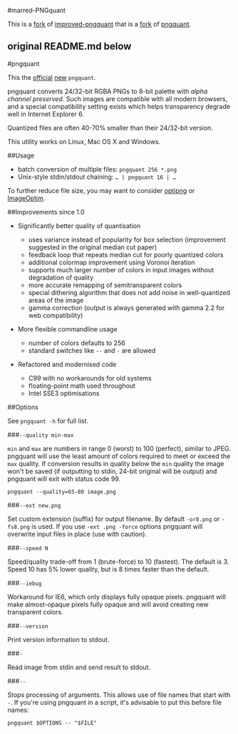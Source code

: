 #marred-PNGquant

This is a [fork](https://github.com/beru/marred-pngquant) of [improved-pngquant](https://github.com/pornel/improved-pngquant) that is a [fork](http://pornel.net/pngquant) of [pngquant](http://www.libpng.org/pub/png/apps/pngquant.html).

original README.md below
------------------

#pngquant

This the [official](http://www.libpng.org/pub/png/apps/pngquant.html) [new](http://pngquant.org) `pngquant`.

pngquant converts 24/32-bit RGBA PNGs to 8-bit palette with *alpha channel preserved*. Such images are compatible with all modern browsers, and a special compatibility setting exists which helps transparency degrade well in Internet Explorer 6.

Quantized files are often 40-70% smaller than their 24/32-bit version.

This utility works on Linux, Mac OS X and Windows.

##Usage

- batch conversion of multiple files: `pngquant 256 *.png`
- Unix-style stdin/stdout chaining: `… | pngquant 16 | …`

To further reduce file size, you may want to consider [optipng](http://optipng.sourceforge.net) or [ImageOptim](http://imageoptim.pornel.net).


##Improvements since 1.0

* Significantly better quality of quantisation

  - uses variance instead of popularity for box selection (improvement suggested in the original median cut paper)
  - feedback loop that repeats median cut for poorly quantized colors
  - additional colormap improvement using Voronoi iteration
  - supports much larger number of colors in input images without degradation of quality
  - more accurate remapping of semitransparent colors
  - special dithering algorithm that does not add noise in well-quantized areas of the image
  - gamma correction (output is always generated with gamma 2.2 for web compatibility)

* More flexible commandline usage

  - number of colors defaults to 256
  - standard switches like `--` and `-` are allowed

* Refactored and modernised code

  - C99 with no workarounds for old systems
  - floating-point math used throughout
  - Intel SSE3 optimisations


##Options

See `pngquant -h` for full list.

###`--quality min-max`

`min` and `max` are numbers in range 0 (worst) to 100 (perfect), similar to JPEG. pngquant will use the least amount of colors required to meet or exceed the `max` quality. If conversion results in quality below the `min` quality the image won't be saved (if outputting to stdin, 24-bit original will be output) and pngquant will exit with status code 99.

    pngquant --quality=65-80 image.png

###`--ext new.png`

Set custom extension (suffix) for output filename. By default `-or8.png` or `-fs8.png` is used. If you use `-ext .png -force` options pngquant will overwrite input files in place (use with caution).

###`--speed N`

Speed/quality trade-off from 1 (brute-force) to 10 (fastest). The default is 3. Speed 10 has 5% lower quality, but is 8 times faster than the default.

###`--iebug`

Workaround for IE6, which only displays fully opaque pixels. pngquant will make almost-opaque pixels fully opaque and will avoid creating new transparent colors.

###`--version`

Print version information to stdout.

###`-`

Read image from stdin and send result to stdout.

###`--`

Stops processing of arguments. This allows use of file names that start with `-`. If you're using pngquant in a script, it's advisable to put this before file names:

    pngquant $OPTIONS -- "$FILE"

